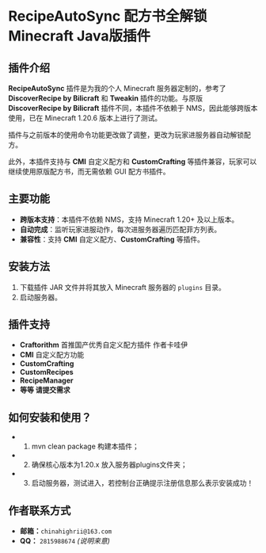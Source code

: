 # RecipeAutoSync 配方书全解锁 Minecraft Java版插件

## 插件介绍

**RecipeAutoSync** 插件是为我的个人 Minecraft 服务器定制的，参考了 **DiscoverRecipe by Bilicraft** 和 **Tweakin** 插件的功能。与原版 **DiscoverRecipe by Bilicraft** 插件不同，本插件不依赖于 NMS，因此能够跨版本使用，已在 Minecraft 1.20.6 版本上进行了测试。

插件与之前版本的使用命令功能更改做了调整，更改为玩家进服务器自动解锁配方。

此外，本插件支持与 **CMI** 自定义配方和 **CustomCrafting** 等插件兼容，玩家可以继续使用原版配方书，而无需依赖 GUI 配方书插件。

## 主要功能

- **跨版本支持**：本插件不依赖 NMS，支持 Minecraft 1.20+ 及以上版本。
- **自动完成**：监听玩家进服动作，每次进服务器遍历匹配菲方列表。
- **兼容性**：支持 **CMI** 自定义配方、**CustomCrafting** 等插件。

## 安装方法

1. 下载插件 JAR 文件并将其放入 Minecraft 服务器的 `plugins` 目录。
2. 启动服务器。

## 插件支持

- **Craftorithm** 首推国产优秀自定义配方插件 作者卡哇伊
- **CMI** 自定义配方功能
- **CustomCrafting**
- **CustomRecipes**
- **RecipeManager**
- **等等 请提交需求**

## 如何安装和使用？

-  1. mvn clean package 构建本插件；
-  2. 确保核心版本为1.20.x 放入服务器plugins文件夹；
-  3. 启动服务器，测试进入，若控制台正确提示注册信息那么表示安装成功！

## 作者联系方式

- **邮箱：**`chinahighrii@163.com`
- **QQ：** `2815988674` *(说明来意)*
